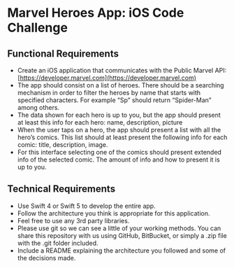 # Marvel Heroes App: iOS Code Challenge

## Functional Requirements

* Create an iOS application that communicates with the Public Marvel API: [https://developer.marvel.com](https://developer.marvel.com)
* The app should consist on a list of heroes. There should be a searching mechanism in order to filter the heroes by name that starts with specified characters. For example “Sp” should return “Spider-Man” among others.
* The data shown for each hero is up to you, but the app should present at least this info for each hero: name, description, picture
* When the user taps on a hero, the app should present a list with all the hero’s comics. This list should at least present the following info for each comic: title, description, image.
* For this interface selecting one of the comics should present extended info of the selected comic. The amount of info and how to present it is up to you.

## Technical Requirements

* Use Swift 4 or Swift 5 to develop the entire app.
* Follow the architecture you think is appropriate for this application.
* Feel free to use any 3rd party libraries.
* Please use git so we can see a little of your working methods. You can share this repository with us using GitHub, BitBucket, or simply a .zip file with the .git folder included.
* Include a README explaining the architecture you followed and some of the decisions made.
